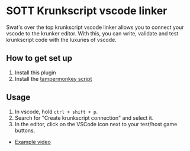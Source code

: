 # SOTT Krunkscript vscode linker
Swat's over the top krunkscript vscode linker allows you to connect your vscode to the krunker editor. With this, you can write, validate and test krunkscript code with the luxuries of vscode.

## How to get set up

1. Install this plugin
2. Install the [tampermonkey script]()

## Usage
1. In vscode, hold `ctrl + shift + p`.
2. Search for "Create krunkscript connection" and select it.
3. In the editor, click on the VSCode icon next to your test/host game buttons.

 - [Example video](https://youtu.be/Ed7RPWHN0I8)